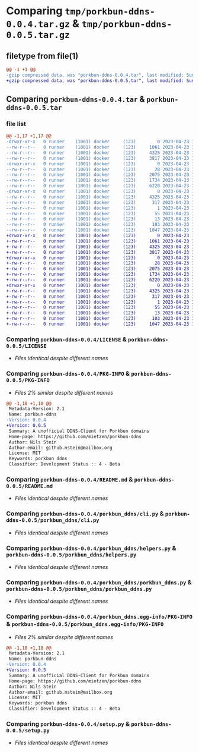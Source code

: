 # Comparing `tmp/porkbun-ddns-0.0.4.tar.gz` & `tmp/porkbun-ddns-0.0.5.tar.gz`

## filetype from file(1)

```diff
@@ -1 +1 @@
-gzip compressed data, was "porkbun-ddns-0.0.4.tar", last modified: Sun Apr 23 14:24:00 2023, max compression
+gzip compressed data, was "porkbun-ddns-0.0.5.tar", last modified: Sun Apr 23 14:27:56 2023, max compression
```

## Comparing `porkbun-ddns-0.0.4.tar` & `porkbun-ddns-0.0.5.tar`

### file list

```diff
@@ -1,17 +1,17 @@
-drwxr-xr-x   0 runner    (1001) docker     (123)        0 2023-04-23 14:24:00.723028 porkbun-ddns-0.0.4/
--rw-r--r--   0 runner    (1001) docker     (123)     1061 2023-04-23 14:23:45.000000 porkbun-ddns-0.0.4/LICENSE
--rw-r--r--   0 runner    (1001) docker     (123)     4325 2023-04-23 14:24:00.723028 porkbun-ddns-0.0.4/PKG-INFO
--rw-r--r--   0 runner    (1001) docker     (123)     3817 2023-04-23 14:23:45.000000 porkbun-ddns-0.0.4/README.md
-drwxr-xr-x   0 runner    (1001) docker     (123)        0 2023-04-23 14:24:00.719028 porkbun-ddns-0.0.4/porkbun_ddns/
--rw-r--r--   0 runner    (1001) docker     (123)       28 2023-04-23 14:23:45.000000 porkbun-ddns-0.0.4/porkbun_ddns/__init__.py
--rw-r--r--   0 runner    (1001) docker     (123)     2075 2023-04-23 14:23:45.000000 porkbun-ddns-0.0.4/porkbun_ddns/cli.py
--rw-r--r--   0 runner    (1001) docker     (123)     1734 2023-04-23 14:23:45.000000 porkbun-ddns-0.0.4/porkbun_ddns/helpers.py
--rw-r--r--   0 runner    (1001) docker     (123)     6220 2023-04-23 14:23:45.000000 porkbun-ddns-0.0.4/porkbun_ddns/porkbun_ddns.py
-drwxr-xr-x   0 runner    (1001) docker     (123)        0 2023-04-23 14:24:00.723028 porkbun-ddns-0.0.4/porkbun_ddns.egg-info/
--rw-r--r--   0 runner    (1001) docker     (123)     4325 2023-04-23 14:24:00.000000 porkbun-ddns-0.0.4/porkbun_ddns.egg-info/PKG-INFO
--rw-r--r--   0 runner    (1001) docker     (123)      317 2023-04-23 14:24:00.000000 porkbun-ddns-0.0.4/porkbun_ddns.egg-info/SOURCES.txt
--rw-r--r--   0 runner    (1001) docker     (123)        1 2023-04-23 14:24:00.000000 porkbun-ddns-0.0.4/porkbun_ddns.egg-info/dependency_links.txt
--rw-r--r--   0 runner    (1001) docker     (123)       55 2023-04-23 14:24:00.000000 porkbun-ddns-0.0.4/porkbun_ddns.egg-info/entry_points.txt
--rw-r--r--   0 runner    (1001) docker     (123)       13 2023-04-23 14:24:00.000000 porkbun-ddns-0.0.4/porkbun_ddns.egg-info/top_level.txt
--rw-r--r--   0 runner    (1001) docker     (123)      103 2023-04-23 14:24:00.723028 porkbun-ddns-0.0.4/setup.cfg
--rw-r--r--   0 runner    (1001) docker     (123)     1047 2023-04-23 14:23:45.000000 porkbun-ddns-0.0.4/setup.py
+drwxr-xr-x   0 runner    (1001) docker     (123)        0 2023-04-23 14:27:56.047479 porkbun-ddns-0.0.5/
+-rw-r--r--   0 runner    (1001) docker     (123)     1061 2023-04-23 14:27:39.000000 porkbun-ddns-0.0.5/LICENSE
+-rw-r--r--   0 runner    (1001) docker     (123)     4325 2023-04-23 14:27:56.047479 porkbun-ddns-0.0.5/PKG-INFO
+-rw-r--r--   0 runner    (1001) docker     (123)     3817 2023-04-23 14:27:39.000000 porkbun-ddns-0.0.5/README.md
+drwxr-xr-x   0 runner    (1001) docker     (123)        0 2023-04-23 14:27:56.047479 porkbun-ddns-0.0.5/porkbun_ddns/
+-rw-r--r--   0 runner    (1001) docker     (123)       28 2023-04-23 14:27:39.000000 porkbun-ddns-0.0.5/porkbun_ddns/__init__.py
+-rw-r--r--   0 runner    (1001) docker     (123)     2075 2023-04-23 14:27:39.000000 porkbun-ddns-0.0.5/porkbun_ddns/cli.py
+-rw-r--r--   0 runner    (1001) docker     (123)     1734 2023-04-23 14:27:39.000000 porkbun-ddns-0.0.5/porkbun_ddns/helpers.py
+-rw-r--r--   0 runner    (1001) docker     (123)     6220 2023-04-23 14:27:39.000000 porkbun-ddns-0.0.5/porkbun_ddns/porkbun_ddns.py
+drwxr-xr-x   0 runner    (1001) docker     (123)        0 2023-04-23 14:27:56.047479 porkbun-ddns-0.0.5/porkbun_ddns.egg-info/
+-rw-r--r--   0 runner    (1001) docker     (123)     4325 2023-04-23 14:27:56.000000 porkbun-ddns-0.0.5/porkbun_ddns.egg-info/PKG-INFO
+-rw-r--r--   0 runner    (1001) docker     (123)      317 2023-04-23 14:27:56.000000 porkbun-ddns-0.0.5/porkbun_ddns.egg-info/SOURCES.txt
+-rw-r--r--   0 runner    (1001) docker     (123)        1 2023-04-23 14:27:56.000000 porkbun-ddns-0.0.5/porkbun_ddns.egg-info/dependency_links.txt
+-rw-r--r--   0 runner    (1001) docker     (123)       55 2023-04-23 14:27:56.000000 porkbun-ddns-0.0.5/porkbun_ddns.egg-info/entry_points.txt
+-rw-r--r--   0 runner    (1001) docker     (123)       13 2023-04-23 14:27:56.000000 porkbun-ddns-0.0.5/porkbun_ddns.egg-info/top_level.txt
+-rw-r--r--   0 runner    (1001) docker     (123)      103 2023-04-23 14:27:56.051479 porkbun-ddns-0.0.5/setup.cfg
+-rw-r--r--   0 runner    (1001) docker     (123)     1047 2023-04-23 14:27:39.000000 porkbun-ddns-0.0.5/setup.py
```

### Comparing `porkbun-ddns-0.0.4/LICENSE` & `porkbun-ddns-0.0.5/LICENSE`

 * *Files identical despite different names*

### Comparing `porkbun-ddns-0.0.4/PKG-INFO` & `porkbun-ddns-0.0.5/PKG-INFO`

 * *Files 2% similar despite different names*

```diff
@@ -1,10 +1,10 @@
 Metadata-Version: 2.1
 Name: porkbun-ddns
-Version: 0.0.4
+Version: 0.0.5
 Summary: A unofficial DDNS-Client for Porkbun domains
 Home-page: https://github.com/mietzen/porkbun-ddns
 Author: Nils Stein
 Author-email: github.nstein@mailbox.org
 License: MIT
 Keywords: porkbun ddns
 Classifier: Development Status :: 4 - Beta
```

### Comparing `porkbun-ddns-0.0.4/README.md` & `porkbun-ddns-0.0.5/README.md`

 * *Files identical despite different names*

### Comparing `porkbun-ddns-0.0.4/porkbun_ddns/cli.py` & `porkbun-ddns-0.0.5/porkbun_ddns/cli.py`

 * *Files identical despite different names*

### Comparing `porkbun-ddns-0.0.4/porkbun_ddns/helpers.py` & `porkbun-ddns-0.0.5/porkbun_ddns/helpers.py`

 * *Files identical despite different names*

### Comparing `porkbun-ddns-0.0.4/porkbun_ddns/porkbun_ddns.py` & `porkbun-ddns-0.0.5/porkbun_ddns/porkbun_ddns.py`

 * *Files identical despite different names*

### Comparing `porkbun-ddns-0.0.4/porkbun_ddns.egg-info/PKG-INFO` & `porkbun-ddns-0.0.5/porkbun_ddns.egg-info/PKG-INFO`

 * *Files 2% similar despite different names*

```diff
@@ -1,10 +1,10 @@
 Metadata-Version: 2.1
 Name: porkbun-ddns
-Version: 0.0.4
+Version: 0.0.5
 Summary: A unofficial DDNS-Client for Porkbun domains
 Home-page: https://github.com/mietzen/porkbun-ddns
 Author: Nils Stein
 Author-email: github.nstein@mailbox.org
 License: MIT
 Keywords: porkbun ddns
 Classifier: Development Status :: 4 - Beta
```

### Comparing `porkbun-ddns-0.0.4/setup.py` & `porkbun-ddns-0.0.5/setup.py`

 * *Files identical despite different names*

